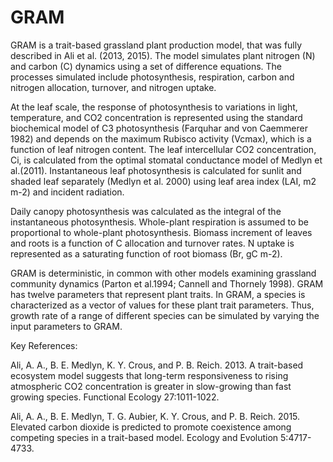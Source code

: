 # GRAM
GRAM is a trait-based grassland plant production model, that was fully described in Ali et al. (2013, 2015). The model  simulates 
plant nitrogen  (N) and carbon  (C) dynamics using a set of difference equations. The processes simulated include 
photosynthesis, respiration, carbon  and  nitrogen  allocation,  turnover,  and  nitrogen uptake. 

At the leaf scale, the response of photosynthesis to variations in light, temperature, and CO2 concentration
is represented using the standard biochemical model of C3 photosynthesis (Farquhar and von Caemmerer 1982) and depends
on the maximum Rubisco activity (Vcmax), which is a function of leaf nitrogen content. The leaf intercellular CO2
concentration, Ci, is calculated from the optimal stomatal conductance model of Medlyn et al.(2011). Instantaneous leaf photosynthesis is calculated for sunlit and shaded leaf separately (Medlyn et al. 2000) using leaf area index 
(LAI, m2 m-2) and incident radiation. 

Daily canopy photosynthesis was calculated as the integral of the instantaneous photosynthesis. Whole-plant
respiration is assumed to be proportional to whole-plant photosynthesis. Biomass increment of leaves and roots is
a function of C allocation and turnover rates. N uptake is represented as a saturating function of root biomass
(Br, gC m-2). 

GRAM is deterministic, in common with other models examining grassland community dynamics (Parton et al.1994; Cannell and Thornely 1998). GRAM has twelve parameters that represent plant traits. In GRAM, a species is characterized as a vector of values for these plant trait parameters. Thus, growth rate of a range of different species can be simulated by varying the input parameters to GRAM.


Key References:

Ali, A. A., B. E. Medlyn, K. Y. Crous, and P. B. Reich. 2013. A trait-based ecosystem model suggests that long-term responsiveness to rising atmospheric CO2 concentration is greater in slow-growing than fast growing species. Functional Ecology 27:1011-1022.

Ali, A. A., B. E. Medlyn, T. G. Aubier, K. Y. Crous, and P. B. Reich. 2015. Elevated carbon dioxide is predicted to promote coexistence among competing species in a trait-based model. Ecology and Evolution 5:4717-4733.






	
	


